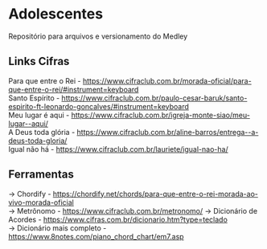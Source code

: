 # Adolescentes
Repositório para arquivos e versionamento do Medley

## Links Cifras
Para que entre o Rei - https://www.cifraclub.com.br/morada-oficial/para-que-entre-o-rei/#instrument=keyboard  
Santo Espírito - https://www.cifraclub.com.br/paulo-cesar-baruk/santo-espirito-ft-leonardo-goncalves/#instrument=keyboard  
Meu lugar é aqui - https://www.cifraclub.com.br/igreja-monte-siao/meu-lugar--aqui/  
A Deus toda glória - https://www.cifraclub.com.br/aline-barros/entrega--a-deus-toda-gloria/  
Igual não há - https://www.cifraclub.com.br/lauriete/igual-nao-ha/  

## Ferramentas
-> Chordify - https://chordify.net/chords/para-que-entre-o-rei-morada-ao-vivo-morada-oficial  
-> Metrônomo - https://www.cifraclub.com.br/metronomo/
-> Dicionário de Acordes - https://www.cifras.com.br/dicionario.htm?type=teclado	
-> Dicionário mais completo - https://www.8notes.com/piano_chord_chart/em7.asp

